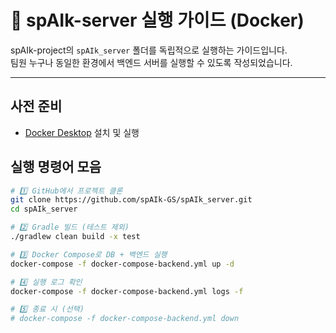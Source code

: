 
# 🚀 spAIk-server 실행 가이드 (Docker)

spAIk-project의 `spAIk_server` 폴더를 독립적으로 실행하는 가이드입니다.  
팀원 누구나 동일한 환경에서 백엔드 서버를 실행할 수 있도록 작성되었습니다.

---
## 사전 준비
- [Docker Desktop](https://www.docker.com/products/docker-desktop/) 설치 및 실행

## 실행 명령어 모음
```bash
# 1️⃣ GitHub에서 프로젝트 클론
git clone https://github.com/spAIk-GS/spAIk_server.git
cd spAIk_server

# 2️⃣ Gradle 빌드 (테스트 제외)
./gradlew clean build -x test

# 3️⃣ Docker Compose로 DB + 백엔드 실행
docker-compose -f docker-compose-backend.yml up -d

# 4️⃣ 실행 로그 확인
docker-compose -f docker-compose-backend.yml logs -f

# 5️⃣ 종료 시 (선택)
# docker-compose -f docker-compose-backend.yml down


